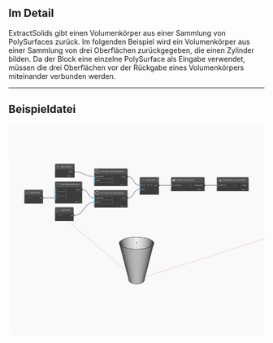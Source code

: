 ## Im Detail
ExtractSolids gibt einen Volumenkörper aus einer Sammlung von PolySurfaces zurück. Im folgenden Beispiel wird ein Volumenkörper aus einer Sammlung von drei Oberflächen zurückgegeben, die einen Zylinder bilden. Da der Block eine einzelne PolySurface als Eingabe verwendet, müssen die drei Oberflächen vor der Rückgabe eines Volumenkörpers miteinander verbunden werden.
___
## Beispieldatei

![ExtractSolids](./Autodesk.DesignScript.Geometry.PolySurface.ExtractSolids_img.jpg)

